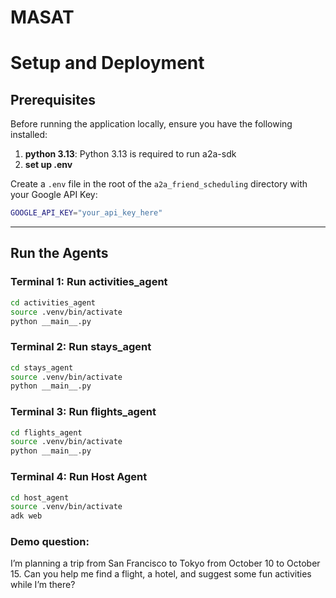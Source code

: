 # MASAT

# Setup and Deployment

## Prerequisites

Before running the application locally, ensure you have the following installed:

1. **python 3.13**: Python 3.13 is required to run a2a-sdk
2. **set up .env**

Create a `.env` file in the root of the `a2a_friend_scheduling` directory with your Google API Key:

```bash
GOOGLE_API_KEY="your_api_key_here"
```

---

## Run the Agents

### Terminal 1: Run activities_agent

```bash
cd activities_agent
source .venv/bin/activate
python __main__.py
```

### Terminal 2: Run stays_agent

```bash
cd stays_agent
source .venv/bin/activate
python __main__.py
```

### Terminal 3: Run flights_agent

```bash
cd flights_agent
source .venv/bin/activate
python __main__.py
```

### Terminal 4: Run Host Agent

```bash
cd host_agent
source .venv/bin/activate
adk web
```

### Demo question: 
I’m planning a trip from San Francisco to Tokyo from October 10 to October 15. Can you help me find a flight, a hotel, and suggest some fun activities while I’m there?